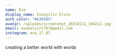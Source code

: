 ```yaml
---
name: Eva
display_name: Evangilin Elvin
auth_color: "#e30505"
avatar: /uploads/screenshot_20210111_104211.jpg
email: evanelvin1707@gmail.com
instagram: eva_17_07
---
```

creating a better world with words